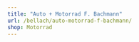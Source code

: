```yaml
---
title: "Auto + Motorrad F. Bachmann"
url: /bellach/auto-motorrad-f-bachmann/
shop: Motorrad
---
```

